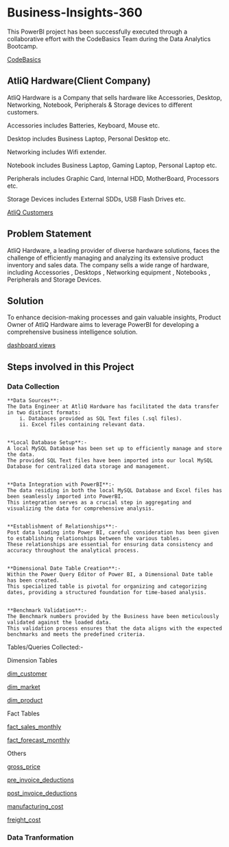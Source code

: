 # Business-Insights-360
This PowerBI project has been successfully executed through a collaborative effort with the CodeBasics Team during the Data Analytics Bootcamp.

[CodeBasics](https://codebasics.io/#ourcourses)

## AtliQ Hardware(Client Company)
AtliQ Hardware is a Company that sells hardware like Accessories, Desktop, Networking, Notebook, Peripherals & Storage devices to different customers.

Accessories includes Batteries, Keyboard, Mouse etc.

Desktop includes Business Laptop, Personal Desktop etc.

Networking includes Wifi extender.

Notebook includes Business Laptop, Gaming Laptop, Personal Laptop etc.

Peripherals includes Graphic Card, Internal HDD, MotherBoard, Processors etc.

Storage Devices includes External SDDs, USB Flash Drives etc.

[AtliQ Customers](https://github.com/sreenath569/Business-Insights-360/blob/main/DATASET/Images/AtliQ%20Customers.jpeg)

## Problem Statement
AtliQ Hardware, a leading provider of diverse hardware solutions, faces the challenge of efficiently managing and analyzing its extensive product inventory and sales data. The company sells a wide range of hardware, including Accessories , Desktops , Networking equipment , Notebooks , Peripherals and Storage Devices.

## Solution
To enhance decision-making processes and gain valuable insights, Product Owner of AtliQ Hardware aims to leverage PowerBI for developing a comprehensive business intelligence solution.

[dashboard views](https://github.com/sreenath569/Business-Insights-360/blob/main/DATASET/Images/dashboard%20views.jpeg)

## Steps involved in this Project
### Data Collection
    **Data Sources**:-
    The Data Engineer at AtliQ Hardware has facilitated the data transfer in two distinct formats:
        i. Databases provided as SQL Text files (.sql files).
        ii. Excel files containing relevant data.


    **Local Database Setup**:-
    A local MySQL Database has been set up to efficiently manage and store the data.
    The provided SQL Text files have been imported into our local MySQL Database for centralized data storage and management.


    **Data Integration with PowerBI**:-
    The data residing in both the local MySQL Database and Excel files has been seamlessly imported into PowerBI.
    This integration serves as a crucial step in aggregating and visualizing the data for comprehensive analysis.


    **Establishment of Relationships**:-
    Post data loading into Power BI, careful consideration has been given to establishing relationships between the various tables.
    These relationships are essential for ensuring data consistency and accuracy throughout the analytical process.


    **Dimensional Date Table Creation**:-
    Within the Power Query Editor of Power BI, a Dimensional Date table has been created.
    This specialized table is pivotal for organizing and categorizing dates, providing a structured foundation for time-based analysis.


    **Benchmark Validation**:-
    The Benchmark numbers provided by the Business have been meticulously validated against the loaded data.
    This validation process ensures that the data aligns with the expected benchmarks and meets the predefined criteria.


   Tables/Queries Collected:-

   Dimension Tables
   
   [dim_customer](https://github.com/sreenath569/Business-Insights-360/blob/main/DATASET/DB%20Files/dim_customer.jpeg)
   
   [dim_market](https://github.com/sreenath569/Business-Insights-360/blob/main/DATASET/DB%20Files/dim_market.jpeg)
   
   [dim_product](https://github.com/sreenath569/Business-Insights-360/blob/main/DATASET/DB%20Files/dim_product.jpeg)
       
Fact Tables
   
   [fact_sales_monthly](https://github.com/sreenath569/Business-Insights-360/blob/main/DATASET/DB%20Files/fact_sales_monthly.jpeg)
   
   [fact_forecast_monthly](https://github.com/sreenath569/Business-Insights-360/blob/main/DATASET/DB%20Files/fact_forecast_monthly.jpeg)
       
Others
   
   [gross_price](https://github.com/sreenath569/Business-Insights-360/blob/main/DATASET/DB%20Files/gross_price.jpeg)
   
   [pre_invoice_deductions](https://github.com/sreenath569/Business-Insights-360/blob/main/DATASET/DB%20Files/pre_invoice_deductions.jpeg)
   
   [post_invoice_deductions](https://github.com/sreenath569/Business-Insights-360/blob/main/DATASET/DB%20Files/post_invoice_deductions.jpeg)
   
   [manufacturing_cost](https://github.com/sreenath569/Business-Insights-360/blob/main/DATASET/DB%20Files/manufacturing_cost.jpeg)
   
   [freight_cost](https://github.com/sreenath569/Business-Insights-360/blob/main/DATASET/DB%20Files/freight_cost.jpeg)   
    
### Data Tranformation


